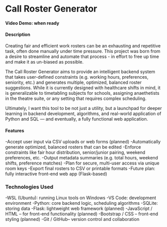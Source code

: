 # Call Roster Generator

#### Video Demo: <URL here> when ready

#### Description

Creating fair and efficient work rosters can be an exhausting and repetitive task, often done manually under time pressure. This project was born from a desire to streamline and automate that process - in effort to free up time and make it as un-biased as possible.

The Call Roster Generator aims to provide an intelligent backend system that takes user-defined constraints (e.g. working hours, preferences, seniority, etc.) and generates multiple, optimized, balanced roster suggestions. While it is currently designed with healthcare shifts in mind, it is generalizable to timetabling subjects for schools, assigning anaethetists in the theatre suite, or any setting that requires complex scheduling.

Ultimately, I want this tool to be not just a utility, but a launchpad for deeper learning in backend development, algorithms, and real-world application of Python and SQL — and eventually, a fully functional web application.

#### Features

-Accept user input via CSV uploads or web forms (planned)
-Automatically generate optimized, balanced rosters that can be edited
-Enforce constraints like fair hour distribution, senior/junior pairing, weekend preferences, etc.
-Output metadata summaries (e.g. total hours, weekend shifts, preference matches)
-Plan for secure, multi-user access via unique room keys
-Export final rosters to CSV or printable formats
-Future plan: fully interactive front-end web app (Flask-based)

### Technologies Used

-WSL (Ubuntu): running Linux tools on Windows
-VS Code: development environment
-Python: core backend logic, scheduling algorithms
-SQLite: storing data
-Flask: lightweight web framework (planned)
-JavaScript / HTML – for front-end functionality (planned)
-Bootstrap / CSS – front-end styling (planned)
-Git / GitHub– version control and collaboration
